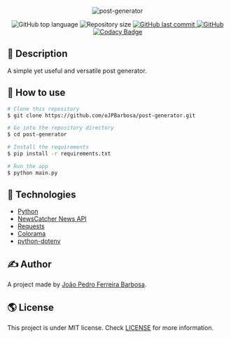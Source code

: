<p align="center">
  <img alt="post-generator" src="https://user-images.githubusercontent.com/79005271/149629689-2fe41c4c-9b09-454d-a35a-fcaf9616893a.png">
</p>

<p align="center">
  <img alt="GitHub top language" src="https://img.shields.io/github/languages/top/oJPBarbosa/post-generator.svg">

  <img alt="Repository size" src="https://img.shields.io/github/repo-size/oJPBarbosa/post-generator.svg">

  <a href="https://github.com/oJPBarbosa/post-generator/commits/master">
    <img alt="GitHub last commit" src="https://img.shields.io/github/last-commit/oJPBarbosa/post-generator.svg">
  </a>

  <a href="https://github.com/oJPBarbosa/post-generator/blob/main/LICENSE">
    <img alt="GitHub" src="https://img.shields.io/github/license/oJPBarbosa/post-generator.svg">
  </a>
  
  <a href="https://www.codacy.com/gh/oJPBarbosa/post-generator/dashboard?utm_source=github.com&amp;utm_medium=referral&amp;utm_content=oJPBarbosa/post-generator&amp;utm_campaign=Badge_Grade">
    <img alt="Codacy Badge" src="https://app.codacy.com/project/badge/Grade/940c039901e84751ba6ad0c2b50dd1f1">
  </a>
</p>

## 🎯 Description
A simple yet useful and versatile post generator.

## 🙋 How to use

```bash
# Clone this repository
$ git clone https://github.com/oJPBarbosa/post-generator.git

# Go into the repository directory
$ cd post-generator

# Install the requirements
$ pip install -r requirements.txt 

# Run the app
$ python main.py
```

## :rocket: Technologies

- [Python](https://www.python.org/)
- [NewsCatcher News API](https://newscatcherapi.com/)
- [Requests](https://docs.python-requests.org/en/latest/)
- [Colorama](https://pypi.org/project/colorama/)
- [python-dotenv](https://pypi.org/project/python-dotenv/)

## ✍️ Author
A project made by [João Pedro Ferreira Barbosa](https://github.com/oJPBarbosa).

## 🌎 License
This project is under MIT license. Check [LICENSE](https://github.com/oJPBarbosa/post-generator/blob/main/LICENSE) for more information.
